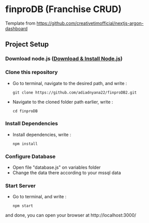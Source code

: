 # finproDB (Franchise CRUD)
Template from https://github.com/creativetimofficial/nextjs-argon-dashboard

## Project Setup
### Download node.js ([Download & Install Node.js](https://nodejs.org/en/))
### Clone this repository
- Go to terminal, navigate to the desired path, and write :
    ```
    git clone https://github.com/adiadnyana22/finproDB2.git
    ```
- Navigate to the cloned folder path earlier, write :
    ```
    cd finproDB
    ```
### Install Dependencies
- Install dependencies, write :
    ```
    npm install
    ```
### Configure Database
- Open file "database.js" on variables folder
- Change the data there according to your mssql data
### Start Server
- Go to terminal, and write :
    ```
    npm start
    ```
and done, you can open your browser at http://localhost:3000/
